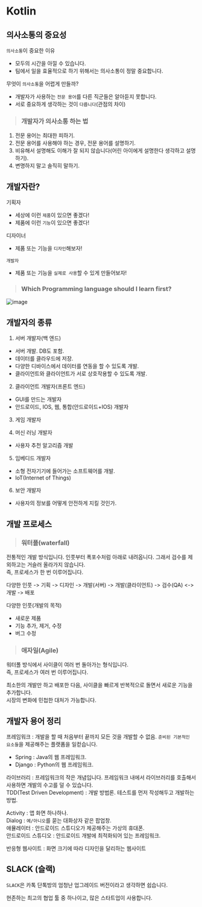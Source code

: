 # Kotlin

## 의사소통의 중요성

`의사소통`이 중요한 이유   
* 모두의 시간을 아낄 수 있습니다.
* 팀에서 일을 효율적으로 하기 위해서는 의사소통이 정말 중요합니다.

무엇이 `의사소통`을 어렵게 만들까?   
* 개발자가 사용하는 `전문 용어`를 다른 직군들은 알아듣지 못합니다.
* 서로 중요하게 생각하는 것이 `다릅니다`(관점의 차이)

> <h3>개발자가 의사소통 하는 법</h3>

1. 전문 용어는 최대한 피하기.
2. 전문 용어를 사용해야 하는 경우, 전문 용어를 설명하기.
3. 비유해서 설명해도 이해가 잘 되지 않습니다(어린 아이에게 설명한다 생각하고 설명하기).
4. 변명하지 말고 솔직히 말하기.

## 개발자란?

기획자   
* 세상에 이런 `제품`이 있으면 좋겠다!
* 제품에 이런 `기능`이 있으면 좋겠다!

디자이너   
* 제품 또는 기능을 `디자인`해보자!

`개발자`   
* 제품 또는 기능을 `실제로 사용`할 수 있게 만들어보자!

> <h3>Which Programming language should I learn first?</h3>

![image](https://user-images.githubusercontent.com/43658658/142730982-dbf6a1cf-4383-4493-b8b1-16db5001257f.png)

## 개발자의 종류

1. 서버 개발자(백 엔드)   
* 서버 개발. DB도 포함.
* 데이터를 클라우드에 저장.
* 다양한 디바이스에서 데이터를 연동을 할 수 있도록 개발.
* 클라이언트와 클라이언트가 서로 상호작용할 수 있도록 개발.

2. 클라이언트 개발자(프론트 엔드)   
* GUI를 만드는 개발자
* 안드로이드, IOS, 웹, 통합(안드로이드+IOS) 개발자

3. 게임 개발자   

4. 머신 러닝 개발자   
- 사용자 추천 알고리즘 개발

5. 임베디드 개발자   
* 소형 전자기기에 들어가는 소프트웨어를 개발.
* IoT(Internet of Things)

6. 보안 개발자   
* 사용자의 정보를 어떻게 안전하게 지킬 것인가.

## 개발 프로세스

> <h3>워터폴(waterfall)</h3>

전통적인 개발 방식입니다. 인풋부터 폭포수처럼 아래로 내려옵니다. 그래서 검수를 제외하고는 거슬러 올라가지 않습니다.   
즉, 프로세스가 한 번 이루어집니다.

다양한 인풋 -> 기획 -> 디자인 -> 개발(서버) -> 개발(클라이언트) -> 검수(QA) <-> 개발 -> 배포

다양한 인풋(개발의 목적)
- 새로운 제품
- 기능 추가, 제거, 수정
- 버그 수정

> <h3>애자일(Agile)</h3>

워터폴 방식에서 사이클이 여러 번 돌아가는 형식입니다.   
즉, 프로세스가 여러 번 이루어집니다.

최소한의 개발만 하고 배포한 다음, 사이클을 빠르게 반복적으로 돌면서 새로운 기능을 추가합니다.   
시장의 변화에 민첩한 대처가 가능합니다.

## 개발자 용어 정리

프레임워크 : 개발을 할 때 처음부터 끝까지 모든 것을 개발할 수 없음. `준비된 기본적인 요소들`을 제공해주는 플랫폼을 일컫습니다.   
* Spring : Java의 웹 프레임워크.
* Django : Python의 웹 프레임워크.

라이브러리 : 프레임워크의 작은 개념입니다. 프레임워크 내에서 라이브러리를 호출해서 사용하면 개발의 수고를 덜 수 있습니다.   
TDD(Test Driven Development) : 개발 방법론. 테스트를 먼저 작성해두고 개발하는 방법.

Activity : 앱 화면 하나하나.   
Dialog : `예/아니오`를 묻는 대화상자 같은 팝업창.   
애뮬레이터 : 안드로이드 스튜디오가 제공해주는 가상의 휴대폰.   
안드로이드 스튜디오 : 안드로이드 개발에 최적화되어 있는 프레임워크.

반응형 웹사이트 : 화면 크기에 따라 디자인을 달리하는 웹사이트

## SLACK (슬랙)

`SLACK`은 카톡 단톡방의 엄청난 업그레이드 버전이라고 생각하면 쉽습니다.   

현존하는 최고의 협업 툴 중 하나이고, 많은 스타트업이 사용합니다.

